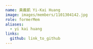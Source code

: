 ```yaml
---
name: 黃義凱 Yi-Kai Huang 
image: images/members/1101304142.jpg 
role: formerMem
aliases:
  - yi kai huang
links:
  github: link_to_github 
---
```

